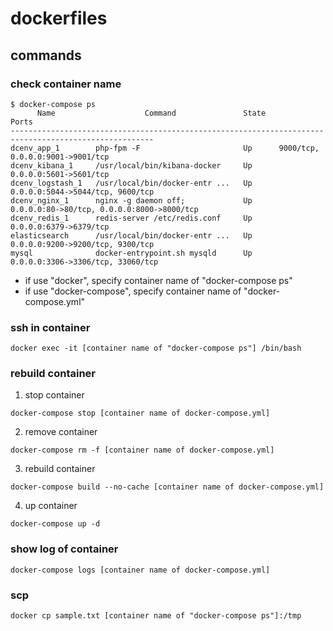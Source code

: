 # dockerfiles


## commands

### check container name
```
$ docker-compose ps
      Name                    Command               State                     Ports                   
------------------------------------------------------------------------------------------------------
dcenv_app_1        php-fpm -F                       Up      9000/tcp, 0.0.0.0:9001->9001/tcp          
dcenv_kibana_1     /usr/local/bin/kibana-docker     Up      0.0.0.0:5601->5601/tcp                    
dcenv_logstash_1   /usr/local/bin/docker-entr ...   Up      0.0.0.0:5044->5044/tcp, 9600/tcp          
dcenv_nginx_1      nginx -g daemon off;             Up      0.0.0.0:80->80/tcp, 0.0.0.0:8000->8000/tcp
dcenv_redis_1      redis-server /etc/redis.conf     Up      0.0.0.0:6379->6379/tcp                    
elasticsearch      /usr/local/bin/docker-entr ...   Up      0.0.0.0:9200->9200/tcp, 9300/tcp          
mysql              docker-entrypoint.sh mysqld      Up      0.0.0.0:3306->3306/tcp, 33060/tcp         
```

- if use "docker", specify container name of "docker-compose ps"
- if use "docker-compose", specify container name of "docker-compose.yml"

### ssh in container
```
docker exec -it [container name of "docker-compose ps"] /bin/bash
```

### rebuild container
1. stop container
```
docker-compose stop [container name of docker-compose.yml]
```

2. remove container
```
docker-compose rm -f [container name of docker-compose.yml]
```

3. rebuild container
```
docker-compose build --no-cache [container name of docker-compose.yml]
```

4. up container
```
docker-compose up -d
```

### show log of container
```
docker-compose logs [container name of docker-compose.yml]
```

### scp
```
docker cp sample.txt [container name of "docker-compose ps"]:/tmp
```
